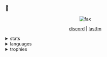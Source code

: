 
### 👋
<p align="center">
    <img src="https://komarev.com/ghpvc/?username=eslit&color=cf1913" alt="fax" width="" height="">
</p>
<p align="center">
    <a href="https://discord.com/users/843665233084022794">discord</a>
    |
    <a href="https://last.fm/user/unwizz">lastfm</a>    
</p>
<details>
  <summary>stats</summary>
  <img src="https://github-readme-stats.vercel.app/api?username=bwckslwsh&theme=dracula" alt="fax">
</details>

<details>
  <summary>languages</summary>
  <img src="https://github-readme-stats.vercel.app/api/top-langs/?username=bwckslwsh&theme=dracula" alt="fax">
</details>

<details>
    <summary>trophies</summary>
    <img src="https://github-profile-trophy.vercel.app/?username=bwckslwsh&theme=oldie&margin-w=15&margin-h=15&column=7" alt="fax">
</details>
